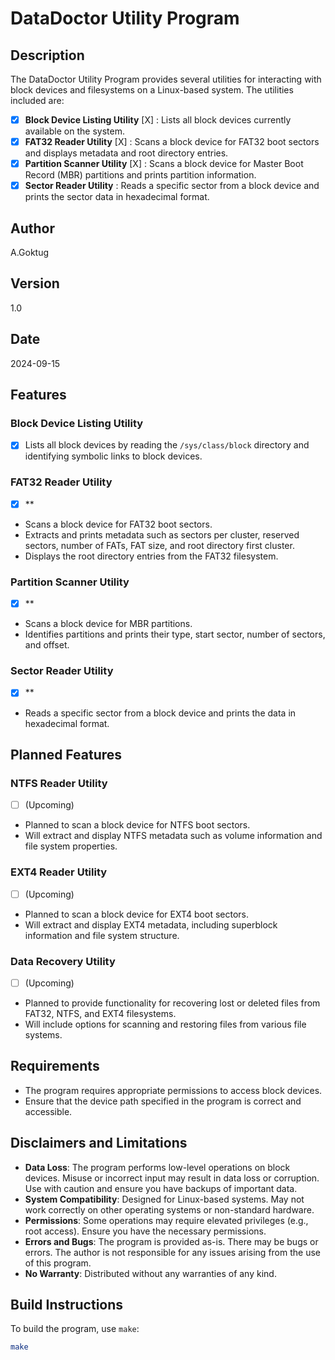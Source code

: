 # DataDoctor Utility Program

## Description
The DataDoctor Utility Program provides several utilities for interacting with block devices and filesystems on a Linux-based system. The utilities included are:

- [X] **Block Device Listing Utility** [X] : Lists all block devices currently available on the system.
- [X] **FAT32 Reader Utility** [X] : Scans a block device for FAT32 boot sectors and displays metadata and root directory entries.
- [X] **Partition Scanner Utility** [X] : Scans a block device for Master Boot Record (MBR) partitions and prints partition information.
- [X] **Sector Reader Utility** : Reads a specific sector from a block device and prints the sector data in hexadecimal format.

## Author
A.Goktug

## Version
1.0

## Date
2024-09-15

## Features

### Block Device Listing Utility
- [X] Lists all block devices by reading the `/sys/class/block` directory and identifying symbolic links to block devices.

### FAT32 Reader Utility
- [X] **
- Scans a block device for FAT32 boot sectors.
- Extracts and prints metadata such as sectors per cluster, reserved sectors, number of FATs, FAT size, and root directory first cluster.
- Displays the root directory entries from the FAT32 filesystem.

### Partition Scanner Utility
- [X] **
- Scans a block device for MBR partitions.
- Identifies partitions and prints their type, start sector, number of sectors, and offset.

### Sector Reader Utility
- [X] **
- Reads a specific sector from a block device and prints the data in hexadecimal format.

## Planned Features

### NTFS Reader Utility
- [ ] (Upcoming)
- Planned to scan a block device for NTFS boot sectors.
- Will extract and display NTFS metadata such as volume information and file system properties.

### EXT4 Reader Utility
- [ ] (Upcoming)
- Planned to scan a block device for EXT4 boot sectors.
- Will extract and display EXT4 metadata, including superblock information and file system structure.

### Data Recovery Utility
- [ ] (Upcoming)
- Planned to provide functionality for recovering lost or deleted files from FAT32, NTFS, and EXT4 filesystems.
- Will include options for scanning and restoring files from various file systems.

## Requirements
- The program requires appropriate permissions to access block devices.
- Ensure that the device path specified in the program is correct and accessible.

## Disclaimers and Limitations
- **Data Loss**: The program performs low-level operations on block devices. Misuse or incorrect input may result in data loss or corruption. Use with caution and ensure you have backups of important data.
- **System Compatibility**: Designed for Linux-based systems. May not work correctly on other operating systems or non-standard hardware.
- **Permissions**: Some operations may require elevated privileges (e.g., root access). Ensure you have the necessary permissions.
- **Errors and Bugs**: The program is provided as-is. There may be bugs or errors. The author is not responsible for any issues arising from the use of this program.
- **No Warranty**: Distributed without any warranties of any kind.

## Build Instructions

To build the program, use `make`:

```bash
make
